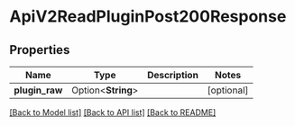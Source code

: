 # ApiV2ReadPluginPost200Response

## Properties

Name | Type | Description | Notes
------------ | ------------- | ------------- | -------------
**plugin_raw** | Option<**String**> |  | [optional]

[[Back to Model list]](../README.md#documentation-for-models) [[Back to API list]](../README.md#documentation-for-api-endpoints) [[Back to README]](../README.md)


